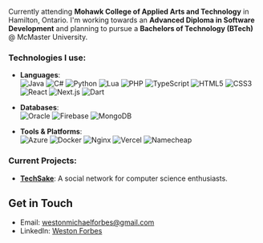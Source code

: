 Currently attending **Mohawk College of Applied Arts and Technology** in Hamilton, Ontario. I'm working towards an **Advanced Diploma in Software Development** and planning to pursue a **Bachelors of Technology (BTech)** @ McMaster University.

### Technologies I use:

- **Languages**: \
  ![Java](https://img.shields.io/badge/-Java-black?logo=openjdk) 
  ![C#](https://img.shields.io/badge/-C%23-black?logo=cshrp) 
  ![Python](https://img.shields.io/badge/-Python-black?logo=python) 
  ![Lua](https://img.shields.io/badge/-Lua-black?logo=lua) 
  ![PHP](https://img.shields.io/badge/-PHP-black?logo=php) 
  ![TypeScript](https://img.shields.io/badge/-TypeScript-black?logo=typescript) 
  ![HTML5](https://img.shields.io/badge/-HTML5-black?logo=html5) 
  ![CSS3](https://img.shields.io/badge/-CSS3-black?logo=css3) 
  ![React](https://img.shields.io/badge/-React-black?logo=react) 
  ![Next.js](https://img.shields.io/badge/-Next.js-black?logo=next.js)
  ![Dart](https://img.shields.io/badge/-Dart-black?logo=dart)

- **Databases**: \
  ![Oracle](https://img.shields.io/badge/-Oracle-black?logo=oracle)
  ![Firebase](https://img.shields.io/badge/-Firebase-black?logo=firebase)
  ![MongoDB](https://img.shields.io/badge/-MongoDB-black?logo=mongodb)

- **Tools & Platforms**:\
  ![Azure](https://img.shields.io/badge/-Azure-black?logo=microsoft-azure) 
  ![Docker](https://img.shields.io/badge/-Docker-black?logo=docker) 
  ![Nginx](https://img.shields.io/badge/-Nginx-black?logo=nginx) 
  ![Vercel](https://img.shields.io/badge/-Vercel-black?logo=vercel) 
  ![Namecheap](https://img.shields.io/badge/-Namecheap-black?logo=namecheap)

### Current Projects:
- **[TechSake](https://github.com/yourusername/techsake)**: A social network for computer science enthusiasts.


## Get in Touch
- Email: westonmichaelforbes@gmail.com
- LinkedIn: [Weston Forbes](https://www.linkedin.com/in/westonforbes/)
